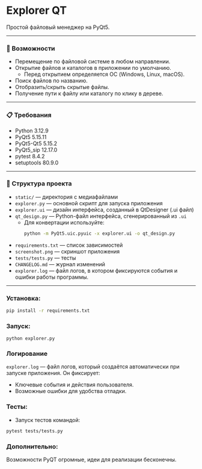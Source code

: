 # Explorer QT

Простой файловый менеджер на PyQt5.

---

### 🚀 Возможности

- Перемещение по файловой системе в любом направлении.
- Открытие файлов и каталогов в приложении по умолчанию.
  - Перед открытием определяется ОС (Windows, Linux, macOS).
- Поиск файлов по названию.
- Отобразить/скрыть скрытые файлы.
- Получение пути к файлу или каталогу по клику в дереве.

---

### 📋 Требования

- Python 3.12.9  
- PyQt5 5.15.11  
- PyQt5-Qt5 5.15.2  
- PyQt5_sip 12.17.0  
- pytest 8.4.2  
- setuptools 80.9.0  

---

### 📂 Структура проекта

- `static/` — директория с медиафайлами  
- `explorer.py` — основной скрипт для запуска приложения  
- `explorer.ui` — дизайн интерфейса, созданный в QtDesigner (.ui файл)  
- `qt_design.py` — Python-файл интерфейса, сгенерированный из `.ui`  
  - Для конвертации используйте:  
    ```bash
    python -m PyQt5.uic.pyuic -x explorer.ui -o qt_design.py
    ```  
- `requirements.txt` — список зависимостей  
- `screenshot.png` — скриншот приложения  
- `tests/tests.py` — тесты  
- `CHANGELOG.md` — журнал изменений
- `explorer.log` — файл логов, в котором фиксируются события и ошибки работы программы.

---

### Установка:
```bash
pip install -r requirements.txt
```
### Запуск:

`python explorer.py`


### Логирование

`explorer.log` — файл логов, который создаётся автоматически при запуске приложения. Он фиксирует:
- Ключевые события и действия пользователя. 
- Возможные ошибки для удобства отладки.

### Тесты:

- Запуск тестов командой: 

```bash 
pytest tests/tests.py
```
### Дополнительно:

Возможности PyQT огромные, идеи для реализации бесконечны. 


